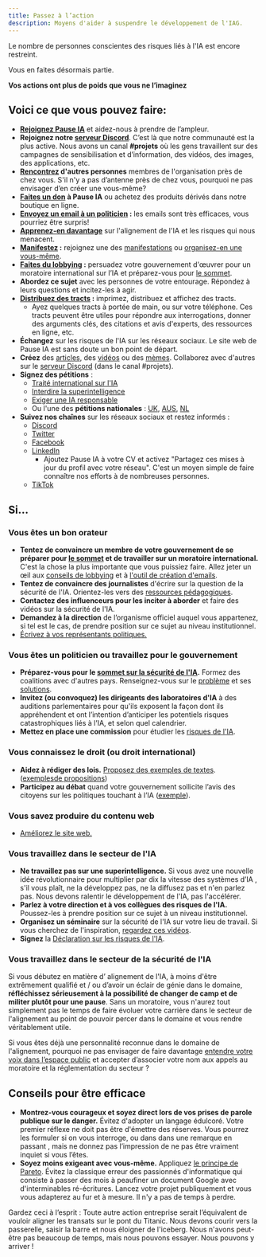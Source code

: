 ```yaml
---
title: Passez à l’action
description: Moyens d'aider à suspendre le développement de l'IAG.
---
```


Le nombre de personnes conscientes des risques liés à l'IA est encore restreint.

Vous en faites désormais partie.

**Vos actions ont plus de poids que vous ne l’imaginez**

## Voici ce que vous pouvez faire:

- **[Rejoignez Pause IA](/nous-rejoindre)** et aidez-nous à prendre de l’ampleur.
- **Rejoignez notre [serveur Discord](https://discord.gg/vyXGd7AeGc)**. C’est là que notre communauté est la plus active. Nous avons un canal **#projets** où les gens travaillent sur des campagnes de sensibilisation et d’information, des vidéos, des images, des applications, etc.
- **[Rencontrez](https://pauseai.info/communities) d'autres personnes** membres de l'organisation près de chez vous. S'il n'y a pas d’antenne près de chez vous, pourquoi ne pas envisager d’en créer une vous-même?
- **[Faites un don](/dons) à Pause IA** ou achetez des produits dérivés dans notre boutique en ligne.
- **[Envoyez un email à un politicien](https://pauseai.info/email-builder) :** les emails sont très efficaces, vous pourriez être surpris!
- **[Apprenez-en davantage](https://pauseai.info/learn)** sur l'alignement de l'IA et les risques qui nous menacent.
- **[Manifestez](https://pauseai.info/protests) :** rejoignez une des [manifestations](https://pauseai.info/protests) ou [organisez-en une vous-même](https://pauseai.info/organizing-a-protest).
- **[Faites du lobbying](https://pauseai.info/lobby-tips) :** persuadez votre gouvernement d'œuvrer pour un moratoire international sur l’IA et préparez-vous pour [le sommet](https://pauseai.info/summit).
- **Abordez ce sujet** avec les personnes de votre entourage. Répondez à leurs questions et incitez-les à agir.
- **[Distribuez des tracts](https://pauseai.info/flyering) :** imprimez, distribuez et affichez des tracts.
  - Ayez quelques tracts à portée de main, ou sur votre téléphone. Ces tracts peuvent être utiles pour répondre aux interrogations, donner des arguments clés, des citations et avis d'experts, des ressources en ligne, etc.
- **Échangez** sur les risques de l'IA sur les réseaux sociaux. Le site web de Pause IA est sans doute un bon point de départ.
- **Créez** des [articles](https://pauseai.info/learn#articles), des [vidéos](https://pauseai.info/learn#videos) ou des [mèmes](https://twitter.com/AISafetyMemes). Collaborez avec d'autres sur le [serveur Discord](https://discord.gg/vyXGd7AeGc) (dans le canal #projets).
- **Signez des pétitions** :
  - [Traité international sur l'IA](https://aitreaty.org/)
  - [Interdire la superintelligence](https://www.change.org/p/ban-superintelligence-stop-ai-driven-human-extinction-risk?utm_content=cl_sharecopy_37871653_en-US%3A4&recruited_by_id=91d3fbf0-cc46-11ee-911b-5975de1bf878&utm_source=share_petition&utm_medium=copylink&utm_campaign=psf_combo_share_initial&share_bandit_exp=initial-37871653-en-US)
  - [Exiger une IA responsable](https://www.change.org/p/artificial-intelligence-time-is-running-out-for-responsible-ai-development-2a2f1a13-b63a-4d8c-979b-b144bded2f48)
  - Ou l'une des **pétitions nationales** : [UK](https://petition.parliament.uk/petitions/639956), [AUS](https://www.aph.gov.au/e-petitions/petition/EN5163), [NL](https://aipetitie.nl/)
- **Suivez nos chaînes** sur les réseaux sociaux et restez informés :
  - [Discord](https://discord.gg/vyXGd7AeGc)
  - [Twitter](https://twitter.com/pause_ia)
  - [Facebook](https://www.facebook.com/Pause.IA)
  - [LinkedIn](https://www.linkedin.com/company/pause-ia/)
    - Ajoutez Pause IA à votre CV et activez "Partagez ces mises à jour du profil avec votre réseau". C'est un moyen simple de faire connaître nos efforts à de nombreuses personnes.
  - [TikTok](https://www.tiktok.com/@pause_ia)

## Si...

### Vous êtes un bon orateur

- **Tentez de convaincre un membre de votre gouvernement de se préparer pour [le sommet](https://pauseai.info/summit) et de travailler sur un moratoire international.** C'est la chose la plus importante que vous puissiez faire. Allez jeter un œil aux [conseils de lobbying](https://pauseai.info/lobby-tips) et à [l'outil de création d'emails](https://pauseai.info/email-builder).
- **Tentez de convaincre des journalistes** d'écrire sur la question de la sécurité de l'IA. Orientez-les vers des [ressources pédagogiques](https://pauseai.info/learn).
- **Contactez des influenceurs pour les inciter à aborder** et faire des vidéos sur la sécurité de l'IA.
- **Demandez à la direction** de l’organisme officiel auquel vous appartenez, si tel est le cas, de prendre position sur ce sujet au niveau institutionnel.
- [Écrivez à vos représentants politiques.](https://www.campaignforaisafety.org/politician/)

### Vous êtes un politicien ou travaillez pour le gouvernement

- **Préparez-vous pour le [sommet sur la sécurité de l'IA](https://pauseai.info/summit).** Formez des coalitions avec d'autres pays. Renseignez-vous sur le [problème](https://pauseai.info/learn) et ses [solutions](/propositions).
- **Invitez (ou convoquez) les dirigeants des laboratoires d'IA** à des auditions parlementaires pour qu'ils exposent la façon dont ils appréhendent et ont l’intention d’anticiper les potentiels risques catastrophiques liés à l’IA, et selon quel calendrier.
- **Mettez en place une commission** pour étudier les [risques de l'IA](/risques).

### Vous connaissez le droit (ou droit international)

- **Aidez à rédiger des lois.** [Proposez des exemples de textes](https://www.campaignforaisafety.org/celebrating-the-winners-law-student-moratorium-treaty-competition/). ([exemples](https://futureoflife.org/wp-content/uploads/2023/04/FLI_Policymaking_In_The_Pause.pdf)[de propositions](https://www.openphilanthropy.org/research/12-tentative-ideas-for-us-ai-policy/))
- **Participez au débat** quand votre gouvernement sollicite l’avis des citoyens sur les politiques touchant à l’IA ([exemple](https://www.ntia.gov/issues/artificial-intelligence/stakeholder-engagement/request-for-comments)).

### Vous savez produire du contenu web

- [Améliorez le site web.](https://github.com/moiri-gamboni/pauseai-france)

### Vous travaillez dans le secteur de l'IA

- **Ne travaillez pas sur une superintelligence.** Si vous avez une nouvelle idée révolutionnaire pour multiplier par dix la vitesse des systèmes d’IA , s'il vous plaît, ne la développez pas, ne la diffusez pas et n'en parlez pas. Nous devons ralentir le développement de l'IA, pas l'accélérer.
- **Parlez à votre direction et à vos collègues des risques de l'IA.** Poussez-les à prendre position sur ce sujet à un niveau institutionnel.
- **Organisez un séminaire** sur la sécurité de l'IA sur votre lieu de travail. Si vous cherchez de l'inspiration, [regardez ces vidéos](https://pauseai.info/learn#videos).
- **Signez** la [Déclaration sur les risques de l'IA](https://www.safe.ai/work/statement-on-ai-risk).

### Vous travaillez dans le secteur de la sécurité de l'IA

Si vous débutez en matière d’ alignement de l'IA, à moins d'être extrêmement qualifié et / ou d’avoir un éclair de génie dans le domaine, **réfléchissez sérieusement à la possibilité de changer de camp et de militer plutôt pour une pause**. Sans un moratoire, vous n'aurez tout simplement pas le temps de faire évoluer votre carrière dans le secteur de l'alignement au point de pouvoir percer dans le domaine et vous rendre véritablement utile.

Si vous êtes déjà une personnalité reconnue dans le domaine de l'alignement, pourquoi ne pas envisager de faire davantage [entendre votre voix dans l’espace public](https://twitter.com/TrustlessState/status/1651538022360285187) et accepter d’associer votre nom aux appels au moratoire et la réglementation du secteur ?

## Conseils pour être efficace

- **Montrez-vous courageux et soyez direct lors de vos prises de parole publique sur le danger.** Évitez d'adopter un langage édulcoré. Votre premier réflexe ne doit pas être d'émettre des réserves. Vous pourrez les formuler si on vous interroge, ou dans dans une remarque en passant , mais ne donnez pas l’impression de ne pas être vraiment inquiet si vous l’êtes.
- **Soyez moins exigeant avec vous-même.** Appliquez [le principe de Pareto](https://fr.wikipedia.org/wiki/Principe_de_Pareto). Évitez la classique erreur des passionnés d'informatique qui consiste à passer des mois à peaufiner un document Google avec d'interminables ré-écritures. Lancez votre projet publiquement et vous vous adapterez au fur et à mesure. Il n'y a pas de temps à perdre.

Gardez ceci à l’esprit : Toute autre action entreprise serait l’équivalent de vouloir aligner les transats sur le pont du Titanic. Nous devons courir vers la passerelle, saisir la barre et nous éloigner de l'iceberg. Nous n'avons peut-être pas beaucoup de temps, mais nous pouvons essayer. Nous pouvons y arriver !
